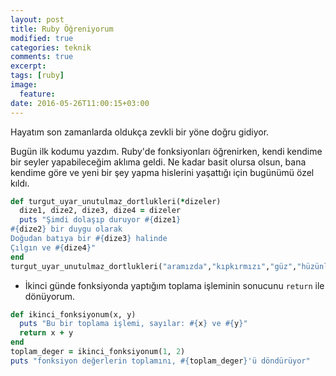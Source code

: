 ```yaml
---
layout: post
title: Ruby Öğreniyorum
modified: true
categories: teknik
comments: true
excerpt:
tags: [ruby]
image:
  feature:
date: 2016-05-26T11:00:15+03:00
---
```


Hayatım son zamanlarda oldukça zevkli bir yöne doğru gidiyor.

Bugün ilk kodumu yazdım. Ruby'de fonksiyonları öğrenirken, kendi kendime bir
seyler yapabileceğim aklıma geldi.  Ne kadar basit olursa olsun, bana kendime
göre ve yeni bir şey yapma hislerini yaşattığı için bugünümü özel kıldı.

```ruby
def turgut_uyar_unutulmaz_dortlukleri(*dizeler)
  dize1, dize2, dize3, dize4 = dizeler
  puts "Şimdi dolaşıp duruyor #{dize1}
#{dize2} bir duygu olarak
Doğudan batıya bir #{dize3} halinde
Çılgın ve #{dize4}"
end
turgut_uyar_unutulmaz_dortlukleri("aramızda","kıpkırmızı","güz","hüzünlü")
```

* İkinci günde fonksiyonda yaptığım toplama işleminin sonucunu `return` ile dönüyorum.

```ruby
def ikinci_fonksiyonum(x, y)
  puts "Bu bir toplama işlemi, sayılar: #{x} ve #{y}"
  return x + y
end
toplam_deger = ikinci_fonksiyonum(1, 2)
puts "fonksiyon değerlerin toplamını, #{toplam_deger}'ü döndürüyor"
```

